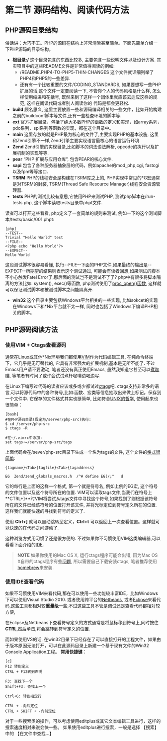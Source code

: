 # 第二节 源码结构、阅读代码方法

## PHP源码目录结构
  俗话讲：大巧不工。PHP的源码在结构上非常清晰甚至简单。下面先简单介绍一下PHP源码的目录结构。

* **根目录:/** 这个目录包含的东西比较多, 主要包含一些说明文件以及设计方案. 其实项目中的这些README文件是非常值得阅读的例如:
	- /README.PHP4-TO-PHP5-THIN-CHANGES 这个文件就详细列举了PHP4和PHP5的一些差异.
	- 还有有一个比较重要的文件/CODING_STANDARDS, 如果要想写一些PHP扩展的话,这个文件一定要阅读一下,
		不管你个人的代码风格是什么样, 怎么样使用缩进和花括号, 既然来到了这样一个团体里就应该去适应这样的规范, 这样在阅读代码或者别人阅读你的
		代码是都会更轻松. 
* **build** 顾名思义, 这里主要放置一些和源码编译相关的一些文件，比如开始构建之前的buildconf脚本等文件,还有一些检查环境的脚本等.
* **ext**   官方扩展目录，包括了绝大多数PHP的函数的定义和实现，如array系列，pdo系列，spl系列等函数的实现，都在这个目录中。
* **main**  这里存放的就是PHP最为核心的文件了,主要实现PHP的基本设施, 这里和Zend引擎不一样,Zend引擎主要实现语言最核心的语言运行环境.
* **Zend**  Zend引擎的实现目录,比如脚本的词法语法解析, opcode的执行以及扩展机制的实现等等.
* **pear**  “PHP 扩展与应用仓库”, 包含PEAR的核心文件.
* **sapi**  包含了各种服务器抽象层的代码，例如apache的mod_php,cgi, fastcgi以及fpm等等接口.
* **TSRM**  PHP的线程安全是构建在TSRM库之上的, PHP实现中常见的\*G宏通常是对TSRM的封装, TSRM(Thread Safe Resource Manager)线程安全资源管理器.
* **tests**  PHP的测试比较有意思,它使用PHP来测试PHP, 测试php脚本在/run-tests.php, 这个脚本读取tests目录中phpt文件.

读者可以打开这些看看, php定义了一套简单的规则来测试, 例如一下的这个测试脚本/tests/basic/001.phpt:

	[php]
	--TEST--
	Trivial "Hello World" test
	--FILE--
	<?php echo "Hello World"?>
	--EXPECT--
	Hello World

这段测试脚本很容易看懂, 执行--FILE--下面的PHP文件,如果最终的输出是--EXPECT--所期望的结果则表示这个测试通过, 可能会有读者回想,如果测试的脚本
不小心触发Fatel Error了,那后面的测试岂不是测试不了了? php中有很多将脚本隔离的方法比如: system(), exec()等函数, 
php测试使用了[proc_open()函数](http://www.php.net/manual/en/function.proc-open.php), 这样就可以保证测试脚本和被测试脚本之间能隔离开.

* **win32**  这个目录主要包括Windows平台相关的一些实现, 比如sokcet的实现在Windows下和\*Nix平台就不太一样, 同时也包括了Windows下编译PHP相关的脚本。 

## PHP源码阅读方法
### 使用VIM + Ctags查看源码
通常在Linux或其他\*Nix环境我们都使用[VIM](http://www.vim.org/)作为代码编辑工具, 在纯命令终端下，它几乎是无可替代的, 它具有非常强大的扩展机制,基本是无所不能了.
不过Emacs用户请不要激动, 笔者还没有真正使用Emacs, 虽然我知道它甚至可以[煮咖啡](http://people.ku.edu/~syliu/shredderyin/emacs_power.html),
等笔者有时间了或许会试试煮杯咖啡边喝边写.

在Linux下编写过代码的读者应该或多或少都试过[ctags](http://ctags.sourceforge.net/)吧.
ctags支持非常多的语言,可以将源代码中的各种符号,比如:函数、宏类等信息抽取出来做上标记。保存到一个文件中.
它保存的文件格式其实也挺简单, 比如符合[UNIX的哲学](http://zh.wikipedia.org/zh/Unix%E5%93%B2%E5%AD%A6),
使用起来也很简单：

    [bash]
    #在PHP源码目录(假定为/server/php-src)执行:
    $ cd /server/php-src
    $ ctags -R

    #在~/.vimrc中添加:
    set tags+=/server/php-src/tags

上面代码会在/sever/php-src目录下生成一个名为tags的文件, 这个文件的[格式很简单](http://ctags.sourceforge.net/FORMAT):

	{tagname}<Tab>{tagfile}<Tab>{tagaddress}

	EG  Zend/zend_globals_macros.h  /^# define EG(/;"   d
它的每行是上面的这样一个格式, 第一个就是符号名, 例如上例的EG宏, 这个符号的文件位置以及这个符号所在的位置.
VIM可以读取tags文件,当我们在符号上**CTRL+]**时VIM将尝试从tags文件中寻找这个符号,如果找到了则根据该符号所在的文件已经该符号的位置打开该文件,
并将光标定位到符号定义所在的位置. 这样我们就能快速的寻找到符号的定义了.

使用 **Ctrl+]** 就可以自动跳转至定义，**Ctrl+t** 可以返回上一次查看位置。这样就可以快速的在代码之间游动了.

这种浏览方式用习惯了还是很方便的. 不过如果你不习惯使用VIM这类编辑器,可以看看下面介绍的[IDE](http://zh.wikipedia.org/wiki/%E9%9B%86%E6%88%90%E5%BC%80%E5%8F%91%E7%8E%AF%E5%A2%83).

>**NOTE**
>如果你使用的Mac OS X, 运行ctags程序可能会出错, 因为Mac OS X自带的ctags程序有些[问题](http://adamyoung.net/Exuberant-Ctags-OS-X),
>所以需要自己下载安装ctags, 笔者推荐使用[homebrew](https://github.com/mxcl/homebrew)来安装.


### 使用IDE查看代码
如果不习惯使用VIM来看代码,那在可以使用一些功能较丰富IDE，比如Windows下可以使用Visual Studio 2010. 或者使用跨平台的[Netbeans](http://www.netbeans.org/),
或者[Eclipse](http://www.eclipse.org/)来看代码,这些工具都相对较**重量级**一些,不过这些工具不管是调试还是查看代码都相对较方便,

在Eclipse及Netbeans下查看符号定义的方式通常是将鼠标移到符号上,同时按住**CTRL**,然后单击,将会跳转到符号定义的位置.

而如果使用VS的话, 在win32目录下已经存在了可以直接打开的工程文件，如果由于版本原因无法打开，可以在此源码目录上新建一个基于现有文件的Win32 Console Application工程。
**常用快捷键**：

    [c]
    F12 转到定义
    CTRL + F12转到声明

    F3: 查找下一个
    Shift+F3: 查找上一个

    Ctrl+G: 转到指定行

    CTRL + -向后定位
    CTRL + SHIFT + -向前定位

对于一些搜索类的操作，可以考虑使用editplus或其它文本编辑工具进行，这样的搜索速度相对来说会快一些。 
如果使用editplus进行搜索，一般是选择 【搜索】 中的 【在文件中查找...】

